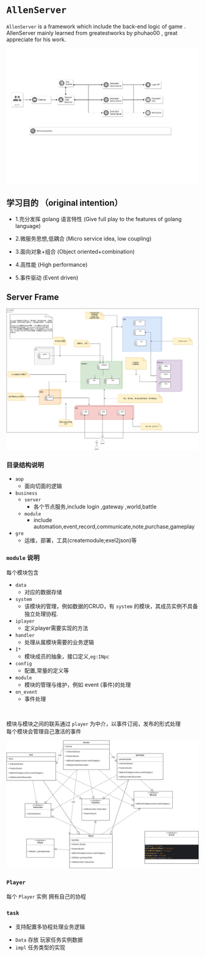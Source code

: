 # `AllenServer`

 `AllenServer` is a  framework which include  the back-end logic of game . 
  AllenServer mainly learned from greatestworks by phuhao00 , great appreciate for his work.


![](images/frame.png)

## 学习目的 （original intention）

* 1.充分发挥 golang 语言特性 (Give full play to the features of golang language)

* 2.微服务思想,低耦合 (Micro service idea, low coupling)

* 3.面向对象+组合 (Object oriented+combination)

* 4.高性能 (High performance)

* 5.事件驱动 (Event driven)

## Server Frame
![](images/svr.drawio.png)

### 目录结构说明
* `aop`
  - 面向切面的逻辑
* `business`
  * `server`
    - 各个节点服务,include login ,gateway ,world,battle
  * `module`
    - include automation,event,record,communicate,note,purchase,gameplay 
* `gre`
  - 运维，部署，工具(createmodule;exel2json)等

### `module` 说明

每个模块包含
* `data`
  - 对应的数据存储
* `system`
  - 该模块的管理，例如数据的CRUD，有 `system` 的模块，其成员实例不具备 独立处理协程.
* `iplayer`
  - 定义player需要实现的方法
* `handler`
  - 处理从属模块需要的业务逻辑
* `I*`
  - 模块成员的抽象，接口定义,`eg:INpc`
* `config`
  - 配置,常量的定义等
* `module`
  - 模块的管理与维护，例如 event (事件)的处理
* `on_event`
  - 事件处理
<br>

模块与模块之间的联系通过 `player` 为中介，以事件订阅，发布的形式处理 <br>
每个模块会管理自己激活的事件

![](images/module.drawio.png)
### `Player`

 每个 `Player` 实例 拥有自己的协程

### `task`
  * 支持配置多协程处理业务逻辑
  - `Data` 存放 玩家任务实例数据
  - `impl` 任务类型的实现


  